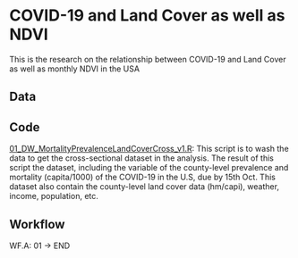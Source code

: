 # COVID-19 and Land Cover as well as NDVI
This is the research on the relationship between COVID-19 and Land Cover as well as monthly NDVI in the USA

## Data  
  
## Code  
[01_DW_MortalityPrevalenceLandCoverCross_v1.R](04_Code/01_DW_MortalityPrevalenceLandCoverCross_v1.R): This script is to wash the data to get the cross-sectional dataset in the analysis. The result of this script the dataset, including the variable of the county-level prevalence and mortality (capita/1000) of the COVID-19 in the U.S, due by 15th Oct. This dataset also contain the county-level land cover data (hm/capi), weather, income, population, etc.  
  
## Workflow  
WF.A: 01 -> END  
